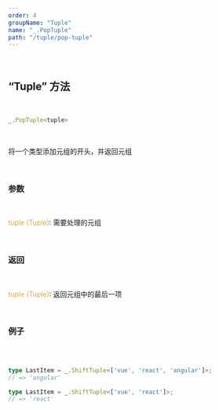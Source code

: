 ```yaml
---
order: 4
groupName: "Tuple"
name: "_.PopTuple"
path: "/tuple/pop-tuple"
---
```


<br/>

## “Tuple” 方法

<br/>

```typescript
_.PopTuple<tuple>
```

<br/>

将一个类型添加元组的开头，并返回元组

<br/>

### 参数

<br/>

<font color="#d9a84a">tuple (Tuple)</font>: 需要处理的元组

<br/>

### 返回

<br/>

<font color="#d9a84a">tuple (Tuple)</font>: 返回元组中的最后一项

<br/>

### 例子

<br/>

```typescript

type LastItem = _.ShiftTuple<['vue', 'react', 'angular']>;
// => 'angular'

type LastItem = _.ShiftTuple<['vue', 'react']>;
// => 'react'
```
